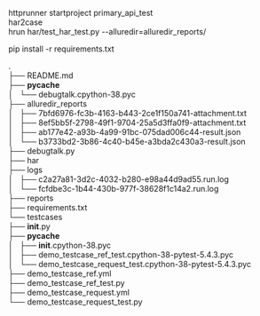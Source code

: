 httprunner startproject primary_api_test    
har2case    
hrun har/test_har_test.py --alluredir=alluredir_reports/

pip install -r requirements.txt

.   
├── README.md   
├── __pycache__     
│   └── debugtalk.cpython-38.pyc        
├── alluredir_reports       
│   ├── 7bfd6976-fc3b-4163-b443-2ce1f150a741-attachment.txt     
│   ├── 8ef5bb5f-2798-49f1-9704-25a5d3ffa0f9-attachment.txt     
│   ├── ab177e42-a93b-4a99-91bc-075dad006c44-result.json    
│   └── b3733bd2-3b86-4c40-b45e-a3bda2c430a3-result.json    
├── debugtalk.py    
├── har     
├── logs    
│   ├── c2a27a81-3d2c-4032-b280-e98a44d9ad55.run.log    
│   └── fcfdbe3c-1b44-430b-977f-38628f1c14a2.run.log    
├── reports     
├── requirements.txt    
└── testcases   
    ├── __init__.py     
    ├── __pycache__         
    │   ├── __init__.cpython-38.pyc     
    │   ├── demo_testcase_ref_test.cpython-38-pytest-5.4.3.pyc  
    │   └── demo_testcase_request_test.cpython-38-pytest-5.4.3.pyc      
    ├── demo_testcase_ref.yml   
    ├── demo_testcase_ref_test.py   
    ├── demo_testcase_request.yml   
    └── demo_testcase_request_test.py   
